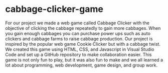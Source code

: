 # cabbage-clicker-game
For our project we made a web game called Cabbage Clicker with the objective of clicking the cabbage repeatedly to gain more cabbages. When you gain enough cabbages you can purchase power ups such as auto clickers and cabbage farms to raise cabbage production. Our project is inspired by the popular web game Cookie Clicker but with a cabbage twist. We created this game using HTML, CSS, and Javascript in Visual Studio Code and set up a GitHub repository to make collaboration easier. This game is not only fun to play, but it was also fun to make and we all learned a lot about programming, web development, game design, and group work. 
